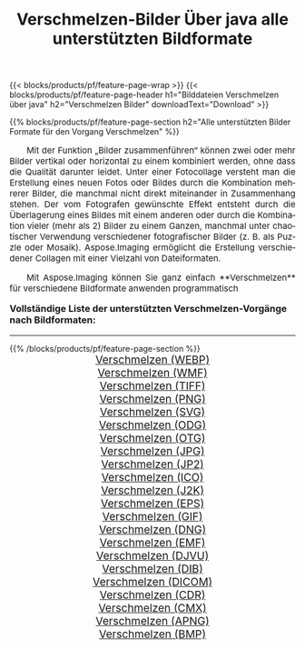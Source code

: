 ﻿---
title: Verschmelzen-Bilder Über java alle unterstützten Bildformate 
weight: 3920
url: /de/java/merge/ 
lang: de
langdirlevel: 2
locales: zh-hans,ja,it,ru,de,es,fr,nl,id,lt,pl,pt,vi,tr,ko,zh-hant,ar,hi,th,sv,cs,uk,he
description: Mit Aspose.Imaging können Sie ganz einfach Verschmelzen Bilder über java
---

{{< blocks/products/pf/feature-page-wrap >}}
{{< blocks/products/pf/feature-page-header h1="Bilddateien Verschmelzen über java" h2="Verschmelzen Bilder" downloadText="Download" >}}


{{% blocks/products/pf/feature-page-section  h2="Alle unterstützten Bilder Formate für den Vorgang Verschmelzen" %}}
<p align="justify" style="text-indent:2em;font-size:15px;">
Mit der Funktion „Bilder zusammenführen“ können zwei oder mehr Bilder vertikal oder horizontal zu einem kombiniert werden, ohne dass die Qualität darunter leidet. Unter einer Fotocollage versteht man die Erstellung eines neuen Fotos oder Bildes durch die Kombination mehrerer Bilder, die manchmal nicht direkt miteinander in Zusammenhang stehen. Der vom Fotografen gewünschte Effekt entsteht durch die Überlagerung eines Bildes mit einem anderen oder durch die Kombination vieler (mehr als 2) Bilder zu einem Ganzen, manchmal unter chaotischer Verwendung verschiedener fotografischer Bilder (z. B. als Puzzle oder Mosaik). Aspose.Imaging ermöglicht die Erstellung verschiedener Collagen mit einer Vielzahl von Dateiformaten.
</p>
<p align="justify" style="text-indent:2em;font-size:15px;">
Mit Aspose.Imaging können Sie ganz einfach **Verschmelzen** für verschiedene Bildformate anwenden programmatisch
</p>
<h3 style="margin-top:16px;">
Vollständige Liste der unterstützten Verschmelzen-Vorgänge nach Bildformaten:
</h3>
<hr/>
{{% /blocks/products/pf/feature-page-section %}}
<div class="container-fluid productfamilypage bg-gray">
    <div class="convertypes bg-gray agp-content section">
        <div class="container">
		<div class="row other-converters" style="gap: 10px;font-size: 19px;text-align:center;">
		    <div class='col-md-3 other-converter remove-lp remove-rp'><a href="/imaging/de/java/merge/webp/" style="padding:15px;">Verschmelzen (WEBP)</a></div><div class='col-md-3 other-converter remove-lp remove-rp'><a href="/imaging/de/java/merge/wmf/" style="padding:15px;">Verschmelzen (WMF)</a></div><div class='col-md-3 other-converter remove-lp remove-rp'><a href="/imaging/de/java/merge/tiff/" style="padding:15px;">Verschmelzen (TIFF)</a></div><div class='col-md-3 other-converter remove-lp remove-rp'><a href="/imaging/de/java/merge/png/" style="padding:15px;">Verschmelzen (PNG)</a></div><div class='col-md-3 other-converter remove-lp remove-rp'><a href="/imaging/de/java/merge/svg/" style="padding:15px;">Verschmelzen (SVG)</a></div><div class='col-md-3 other-converter remove-lp remove-rp'><a href="/imaging/de/java/merge/odg/" style="padding:15px;">Verschmelzen (ODG)</a></div><div class='col-md-3 other-converter remove-lp remove-rp'><a href="/imaging/de/java/merge/otg/" style="padding:15px;">Verschmelzen (OTG)</a></div><div class='col-md-3 other-converter remove-lp remove-rp'><a href="/imaging/de/java/merge/jpg/" style="padding:15px;">Verschmelzen (JPG)</a></div><div class='col-md-3 other-converter remove-lp remove-rp'><a href="/imaging/de/java/merge/jp2/" style="padding:15px;">Verschmelzen (JP2)</a></div><div class='col-md-3 other-converter remove-lp remove-rp'><a href="/imaging/de/java/merge/ico/" style="padding:15px;">Verschmelzen (ICO)</a></div><div class='col-md-3 other-converter remove-lp remove-rp'><a href="/imaging/de/java/merge/j2k/" style="padding:15px;">Verschmelzen (J2K)</a></div><div class='col-md-3 other-converter remove-lp remove-rp'><a href="/imaging/de/java/merge/eps/" style="padding:15px;">Verschmelzen (EPS)</a></div><div class='col-md-3 other-converter remove-lp remove-rp'><a href="/imaging/de/java/merge/gif/" style="padding:15px;">Verschmelzen (GIF)</a></div><div class='col-md-3 other-converter remove-lp remove-rp'><a href="/imaging/de/java/merge/dng/" style="padding:15px;">Verschmelzen (DNG)</a></div><div class='col-md-3 other-converter remove-lp remove-rp'><a href="/imaging/de/java/merge/emf/" style="padding:15px;">Verschmelzen (EMF)</a></div><div class='col-md-3 other-converter remove-lp remove-rp'><a href="/imaging/de/java/merge/djvu/" style="padding:15px;">Verschmelzen (DJVU)</a></div><div class='col-md-3 other-converter remove-lp remove-rp'><a href="/imaging/de/java/merge/dib/" style="padding:15px;">Verschmelzen (DIB)</a></div><div class='col-md-3 other-converter remove-lp remove-rp'><a href="/imaging/de/java/merge/dicom/" style="padding:15px;">Verschmelzen (DICOM)</a></div><div class='col-md-3 other-converter remove-lp remove-rp'><a href="/imaging/de/java/merge/cdr/" style="padding:15px;">Verschmelzen (CDR)</a></div><div class='col-md-3 other-converter remove-lp remove-rp'><a href="/imaging/de/java/merge/cmx/" style="padding:15px;">Verschmelzen (CMX)</a></div><div class='col-md-3 other-converter remove-lp remove-rp'><a href="/imaging/de/java/merge/apng/" style="padding:15px;">Verschmelzen (APNG)</a></div><div class='col-md-3 other-converter remove-lp remove-rp'><a href="/imaging/de/java/merge/bmp/" style="padding:15px;">Verschmelzen (BMP)</a></div>
                </div>
        </div>
    </div>
</div>
<br/>
